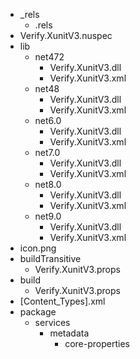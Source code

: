 ﻿* _rels
  * .rels
* Verify.XunitV3.nuspec
* lib
  * net472
    * Verify.XunitV3.dll
    * Verify.XunitV3.xml
  * net48
    * Verify.XunitV3.dll
    * Verify.XunitV3.xml
  * net6.0
    * Verify.XunitV3.dll
    * Verify.XunitV3.xml
  * net7.0
    * Verify.XunitV3.dll
    * Verify.XunitV3.xml
  * net8.0
    * Verify.XunitV3.dll
    * Verify.XunitV3.xml
  * net9.0
    * Verify.XunitV3.dll
    * Verify.XunitV3.xml
* icon.png
* buildTransitive
  * Verify.XunitV3.props
* build
  * Verify.XunitV3.props
* [Content_Types].xml
* package
  * services
    * metadata
      * core-properties
